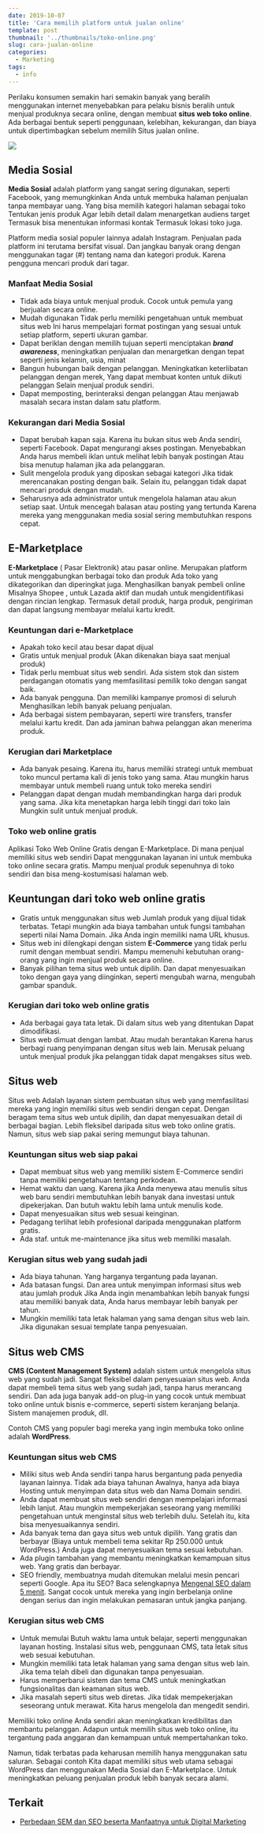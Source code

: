 ```yaml
---
date: 2019-10-07
title: 'Cara memilih platform untuk jualan online'
template: post
thumbnail: '../thumbnails/toko-online.png'
slug: cara-jualan-online
categories:
  - Marketing
tags:
  - info
---
```


Perilaku konsumen semakin hari semakin banyak yang beralih menggunakan internet menyebabkan para pelaku bisnis beralih untuk menjual produknya secara online, dengan membuat **situs web toko online**. Ada berbagai bentuk seperti penggunaan, kelebihan, kekurangan, dan biaya untuk dipertimbagkan sebelum memilih Situs jualan online.

![](../thumbnails/online-shop.jpg)

## Media Sosial

**Media Sosial** adalah platform yang sangat sering digunakan, seperti Facebook, yang memungkinkan Anda untuk membuka halaman penjualan tanpa membayar uang. Yang bisa memilih kategori halaman sebagai toko Tentukan jenis produk Agar lebih detail dalam menargetkan audiens target Termasuk bisa menentukan informasi kontak Termasuk lokasi toko juga.

Platform media sosial populer lainnya adalah Instagram. Penjualan pada platform ini terutama bersifat visual. Dan jangkau banyak orang dengan menggunakan tagar (#) tentang nama dan kategori produk. Karena pengguna mencari produk dari tagar.

### Manfaat Media Sosial

- Tidak ada biaya untuk menjual produk. Cocok untuk pemula yang berjualan secara online.
- Mudah digunakan Tidak perlu memiliki pengetahuan untuk membuat situs web Ini harus mempelajari format postingan yang sesuai untuk setiap platform, seperti ukuran gambar.
- Dapat beriklan dengan memilih tujuan seperti menciptakan ***brand awareness***, meningkatkan penjualan dan menargetkan dengan tepat seperti jenis kelamin, usia, minat
- Bangun hubungan baik dengan pelanggan. Meningkatkan keterlibatan pelanggan dengan merek, Yang dapat membuat konten untuk diikuti pelanggan Selain menjual produk sendiri.
- Dapat memposting, berinteraksi dengan pelanggan Atau menjawab masalah secara instan dalam satu platform.

### Kekurangan dari Media Sosial

- Dapat berubah kapan saja. Karena itu bukan situs web Anda sendiri, seperti Facebook. Dapat mengurangi akses postingan. Menyebabkan Anda harus membeli iklan untuk melihat lebih banyak postingan Atau bisa menutup halaman jika ada pelanggaran.
- Sulit mengelola produk yang diposkan sebagai kategori Jika tidak merencanakan posting dengan baik. Selain itu, pelanggan tidak dapat mencari produk dengan mudah.
- Seharusnya ada administrator untuk mengelola halaman atau akun setiap saat. Untuk mencegah balasan atau posting yang tertunda Karena mereka yang menggunakan media sosial sering membutuhkan respons cepat.

## E-Marketplace

**E-Marketplace** ( Pasar Elektronik) atau pasar online. Merupakan platform untuk menggabungkan berbagai toko dan produk Ada toko yang dikategorikan dan diperingkat juga. Menghasilkan banyak pembeli online Misalnya Shopee , untuk Lazada aktif dan mudah untuk mengidentifikasi dengan rincian lengkap. Termasuk detail produk, harga produk, pengiriman dan dapat langsung membayar melalui kartu kredit.

### Keuntungan dari e-Marketplace

- Apakah toko kecil atau besar dapat dijual
- Gratis untuk menjual produk (Akan dikenakan biaya saat menjual produk)
- Tidak perlu membuat situs web sendiri. Ada sistem stok dan sistem perdagangan otomatis yang memfasilitasi pemilik toko dengan sangat baik.
- Ada banyak pengguna. Dan memiliki kampanye promosi di seluruh Menghasilkan lebih banyak peluang penjualan.
- Ada berbagai sistem pembayaran, seperti wire transfers, transfer melalui kartu kredit. Dan ada jaminan bahwa pelanggan akan menerima produk.

### Kerugian dari Marketplace

- Ada banyak pesaing. Karena itu, harus memiliki strategi untuk membuat toko muncul pertama kali di jenis toko yang sama. Atau mungkin harus membayar untuk membeli ruang untuk toko mereka sendiri
- Pelanggan dapat dengan mudah membandingkan harga dari produk yang sama. Jika kita menetapkan harga lebih tinggi dari toko lain Mungkin sulit untuk menjual produk.

### Toko web online gratis

Aplikasi Toko Web Online Gratis dengan E-Marketplace. Di mana penjual memiliki situs web sendiri Dapat menggunakan layanan ini untuk membuka toko online secara gratis. Mampu menjual produk sepenuhnya di toko sendiri dan bisa meng-kostumisasi halaman web.

## Keuntungan dari toko web online gratis

- Gratis untuk menggunakan situs web Jumlah produk yang dijual tidak terbatas. Tetapi mungkin ada biaya tambahan untuk fungsi tambahan seperti nilai Nama Domain. Jika Anda ingin memiliki nama URL khusus.
- Situs web ini dilengkapi dengan sistem **E-Commerce** yang tidak perlu rumit dengan membuat sendiri. Mampu memenuhi kebutuhan orang-orang yang ingin menjual produk secara online.
- Banyak pilihan tema situs web untuk dipilih. Dan dapat menyesuaikan toko dengan gaya yang diinginkan, seperti mengubah warna, mengubah gambar spanduk.

### Kerugian dari toko web online gratis

- Ada berbagai gaya tata letak. Di dalam situs web yang ditentukan Dapat dimodifikasi.
- Situs web dimuat dengan lambat. Atau mudah berantakan Karena harus berbagi ruang penyimpanan dengan situs web lain. Merusak peluang untuk menjual produk jika pelanggan tidak dapat mengakses situs web.

## Situs web 

Situs web Adalah layanan sistem pembuatan situs web yang memfasilitasi mereka yang ingin memiliki situs web sendiri dengan cepat. Dengan beragam tema situs web untuk dipilih, dan dapat menyesuaikan detail di berbagai bagian. Lebih fleksibel daripada situs web toko online gratis. Namun, situs web siap pakai sering memungut biaya tahunan.

### Keuntungan situs web siap pakai

- Dapat membuat situs web yang memiliki sistem E-Commerce sendiri tanpa memiliki pengetahuan tentang perkodean.
- Hemat waktu dan uang. Karena jika Anda menyewa atau menulis situs web baru sendiri membutuhkan lebih banyak dana investasi untuk dipekerjakan. Dan butuh waktu lebih lama untuk menulis kode.
- Dapat menyesuaikan situs web sesuai keinginan.
- Pedagang terlihat lebih profesional daripada menggunakan platform gratis.
- Ada staf. untuk me-maintenance jika situs web memiliki masalah.
 

### Kerugian situs web yang sudah jadi

- Ada biaya tahunan. Yang harganya tergantung pada layanan.
- Ada batasan fungsi. Dan area untuk menyimpan informasi situs web atau jumlah produk Jika Anda ingin menambahkan lebih banyak fungsi atau memiliki banyak data, Anda harus membayar lebih banyak per tahun.
- Mungkin memiliki tata letak halaman yang sama dengan situs web lain. Jika digunakan sesuai template tanpa penyesuaian.


## Situs web CMS

**CMS (Content Management System)** adalah sistem untuk mengelola situs web yang sudah jadi. Sangat fleksibel dalam penyesuaian situs web. Anda dapat membeli tema situs web yang sudah jadi, tanpa harus merancang sendiri. Dan ada juga banyak add-on plug-in yang cocok untuk membuat toko online untuk bisnis e-commerce, seperti sistem keranjang belanja. Sistem manajemen produk, dll. 

Contoh CMS yang populer bagi mereka yang ingin membuka toko online adalah **WordPress**.

### Keuntungan situs web CMS

- Miliki situs web Anda sendiri tanpa harus bergantung pada penyedia layanan lainnya. Tidak ada biaya tahunan Awalnya, hanya ada biaya Hosting untuk menyimpan data situs web dan Nama Domain sendiri.
- Anda dapat membuat situs web sendiri dengan mempelajari informasi lebih lanjut. Atau mungkin mempekerjakan seseorang yang memiliki pengetahuan untuk menginstal situs web terlebih dulu. Setelah itu, kita bisa menyesuaikannya sendiri.
- Ada banyak tema dan gaya situs web untuk dipilih. Yang gratis dan berbayar (Biaya untuk membeli tema sekitar Rp 250.000 untuk WordPress.) Anda juga dapat menyesuaikan tema sesuai kebutuhan.
- Ada plugin tambahan yang membantu meningkatkan kemampuan situs web. Yang gratis dan berbayar.
- SEO friendly, membuatnya mudah ditemukan melalui mesin pencari seperti Google. Apa itu SEO? Baca selengkapnya [Mengenal SEO dalam 5 menit](https://www.aradechoco.com/mengenal-seo/). Sangat cocok untuk mereka yang ingin berbelanja online dengan serius dan ingin melakukan pemasaran untuk jangka panjang.

### Kerugian situs web CMS

- Untuk memulai Butuh waktu lama untuk belajar, seperti menggunakan layanan hosting. Instalasi situs web, penggunaan CMS, tata letak situs web sesuai kebutuhan.
- Mungkin memiliki tata letak halaman yang sama dengan situs web lain. Jika tema telah dibeli dan digunakan tanpa penyesuaian.
- Harus memperbarui sistem dan tema CMS untuk meningkatkan fungsionalitas dan keamanan situs web.
- Jika masalah seperti situs web diretas. Jika tidak mempekerjakan seseorang untuk merawat. Kita harus mengelola dan mengedit sendiri.

Memiliki toko online Anda sendiri akan meningkatkan kredibilitas dan membantu pelanggan. Adapun untuk memilih situs web toko online, itu tergantung pada anggaran dan kemampuan untuk mempertahankan toko. 

Namun, tidak terbatas pada keharusan memilih hanya menggunakan satu saluran. Sebagai contoh Kita dapat memiliki situs web utama sebagai WordPress dan menggunakan Media Sosial dan E-Marketplace. Untuk meningkatkan peluang penjualan produk lebih banyak secara alami.

## Terkait

- [Perbedaan SEM dan SEO beserta Manfaatnya untuk Digital Marketing](https://www.aradechoco.com/perbedaan-sem-dan-seo/)
